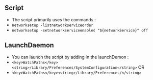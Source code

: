 ## Script

- The script primarily uses the commands :
- `networksetup -listnetworkserviceorder`
- `networksetup -setnetworkserviceenabled "${networkService}" off`

## LaunchDaemon

- You can launch the script by adding in the launchDemon :
- `<key>WatchPaths</key><string>/Library/Preferences/SystemConfiguration</string>`
OR
- `<key>WatchPaths</key><string>/Library/Preferences/</string>`

